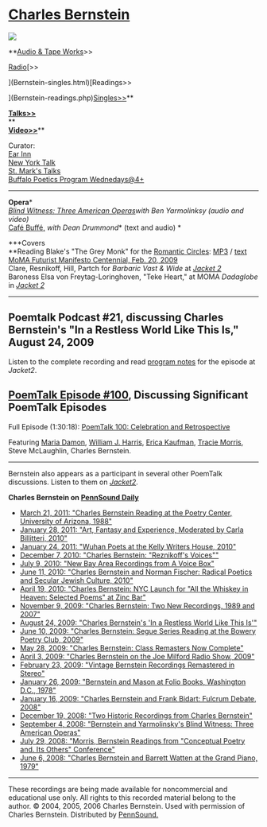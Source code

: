 [Charles Bernstein](http://epc.buffalo.edu/authors/bernstein)
=============================================================

  
![](http://epc.buffalo.edu/authors/bernstein/my-pictures/CB/Bernstein_Charles_Campinas-Brazil_7-2006.jpg)

**[Audio & Tape Works](Bernstein-audio.html)&gt;&gt;  
  
[Radio](Bernstein-radio.html)[&gt;&gt;  
  
](Bernstein-singles.html)[Readings&gt;&gt;  
  
](Bernstein-readings.php)[Singles&gt;&gt;](Bernstein-singles.html)**  
  
[**Talks&gt;&gt;**](Bernstein-talks.html)  
**  
**[Video&gt;&gt;](Bernstein-video.html)****  
  
Curator:  
[Ear Inn](http://writing.upenn.edu/pennsound/x/Ear-Inn.php)  
[New York Talk](http://writing.upenn.edu/pennsound/x/NY-Talk.php)  
[St. Mark's Talks](http://writing.upenn.edu/pennsound/x/St-Marks-Talks.php)  
[Buffalo Poetics Program Wednedays@4+](http://writing.upenn.edu/pennsound/x/Buffalo.php)  
  
  

------------------------------------------------------------------------

**Opera***  
*[*Blind Witness:* *Three
American Operas*](Yarmolinsky.html)with Ben Yarmolinksy (audio and video)*  
[Café Buffé,](http://jacket2.org/commentary/dean-drummond-cafe-buffe) *with Dean Drummond** (text and audio) *  
  
***Covers  
**Reading Blake's "The Grey Monk" for the [Romantic
Circles](http://www.rc.umd.edu/editions/poets/toc.html): [MP3](http://media.sas.upenn.edu/pennsound/authors/Bernstein/singles/Bernstein-Charles_Blake-Grey-Monk_NY_5-28-2007.mp3) / [text](http://www.rc.umd.edu/editions/poets/texts/greymonk.html)  
[MoMA Futurist Manifesto Centennial, Feb. 20, 2009](Bernstein-MoMA.html)  
Clare, Resnikoff, Hill, Partch for *Barbaric Vast & Wide* at *[Jacket 2](https://jacket2.org/commentary/clare-vowelless)*  
Baroness Elsa von Freytag-Loringhoven, "Teke Heart," at MOMA *Dadaglobe* in *[Jacket 2](https://jacket2.org/commentary/teke-baroness-elsa)*

------------------------------------------------------------------------

  

Poemtalk Podcast \#21, discussing Charles Bernstein's "In a Restless World Like This Is," August 24, 2009
---------------------------------------------------------------------------------------------------------

Listen to the complete recording and read [program notes](https://jacket2.org/poemtalk/totally-indivisible-poemtalk-21) for the episode at *Jacket2*.

[PoemTalk Episode \#100](https://jacket2.org/podcasts/poemtalk-retrospective-poemtalk-100), Discussing Significant PoemTalk Episodes
------------------------------------------------------------------------------------------------------------------------------------

Full Episode (1:30:18): [PoemTalk 100: Celebration and Retrospective](https://media.sas.upenn.edu/pennsound/podcasts/PoemTalk/PoemTalk-100_Celebration-and-Retrospective.mp3)

Featuring [Maria Damon](Beavers.php%3EHerman%20Beavers%3C/a%3E,%20%3Ca%20href=), [William J. Harris](Harris.php), [Erica Kaufman](Kaufman.php), [Tracie Morris](Morris.php),
Steve McLaughlin, Charles Bernstein.

------------------------------------------------------------------------

Bernstein also appears as a participant in several other PoemTalk discussions. Listen to them on [*Jacket2*](https://jacket2.org/content/poem-talk).  
  
  
**Charles Bernstein on [PennSound Daily](http://writing.upenn.edu/pennsound/daily/)**  

-   [March 21, 2011: "Charles Bernstein Reading at the Poetry Center, University of Arizona, 1988"](http://writing.upenn.edu/pennsound/daily/201103.php#21_16:14)
-   [January 28, 2011: "Art, Fantasy and Experience, Moderated by Carla Billitteri, 2010"](http://writing.upenn.edu/pennsound/daily/201101.php#28_14:13)
-   [January 24, 2011: "Wuhan Poets at the Kelly Writers House, 2010"](http://writing.upenn.edu/pennsound/daily/201101.php#24_14:00)
-   [December 7, 2010: "Charles Bernstein: "Reznikoff's Voices""](http://writing.upenn.edu/pennsound/daily/201012.php#7_22:31)
-   [July 9, 2010: "New Bay Area Recordings from A Voice Box"](http://writing.upenn.edu/pennsound/daily/201007.php#9_14:35)
-   [June 11, 2010: "Charles Bernstein and Norman Fischer: Radical Poetics and Secular Jewish Culture, 2010"](http://writing.upenn.edu/pennsound/daily/201006.php#11_13:14)
-   [April 19, 2010: "Charles Bernstein: NYC Launch for "All the Whiskey in Heaven: Selected Poems" at Zinc Bar"](http://writing.upenn.edu/pennsound/daily/201004.php#19_14:02)
-   [November 9, 2009: "Charles Bernstein: Two New Recordings, 1989 and 2007"](http://writing.upenn.edu/pennsound/daily/200911.php#9_17:15)
-   [August 24, 2009: "Charles Bernstein's 'In a Restless World Like This Is'"](http://writing.upenn.edu/pennsound/daily/200908.php#24_13:39)
-   [June 10, 2009: "Charles Bernstein: Segue Series Reading at the Bowery Poetry Club, 2009"](http://writing.upenn.edu/pennsound/daily/200906.php#10_14:31)
-   [May 28, 2009: "Charles Bernstein: Class Remasters Now Complete"](http://writing.upenn.edu/pennsound/daily/200905.php#28_23:50)
-   [April 3, 2009: "Charles Bernstein on the Joe Milford Radio Show, 2009"](http://writing.upenn.edu/pennsound/daily/200904.php#3_16:37)
-   [February 23, 2009: "Vintage Bernstein Recordings Remastered in Stereo"](http://writing.upenn.edu/pennsound/daily/200902.php#23_14:19)
-   [January 26, 2009: "Bernstein and Mason at Folio Books, Washington D.C., 1978"](http://writing.upenn.edu/pennsound/daily/200901.php#26_18:44)
-   [January 16, 2009: "Charles Bernstein and Frank Bidart: Fulcrum Debate, 2008"](http://writing.upenn.edu/pennsound/daily/200901.php#16_18:27)
-   [December 19, 2008: "Two Historic Recordings from Charles Bernstein"](http://writing.upenn.edu/pennsound/daily/200809.php#4_14:37)
-   [September 4, 2008: "Bernstein and Yarmolinsky's Blind Witness: Three American Operas"](http://writing.upenn.edu/pennsound/daily/200809.php#4_14:37)
-   [July 29, 2008: "Morris, Bernstein Readings from "Conceptual Poetry and. Its Others" Conference"](http://writing.upenn.edu/pennsound/daily/200807.php#29_22:09)
-   [June 6, 2008: "Charles Bernstein and Barrett Watten at the Grand Piano, 1979"](http://writing.upenn.edu/pennsound/daily/200806.php#6_09:09)

------------------------------------------------------------------------

These recordings are being made available
for noncommercial and educational use only. All rights to this recorded material belong to the author. © 2004, 2005, 2006 Charles
Bernstein. Used with permission of Charles Bernstein. Distributed by [PennSound.](../index.html)
